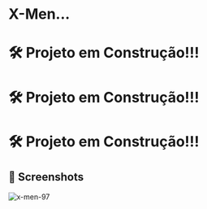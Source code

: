# X-Men...

# 🛠️  Projeto em Construção!!!
# 🛠️  Projeto em Construção!!!
# 🛠️  Projeto em Construção!!!
## 📌 Screenshots


![x-men-97](https://github.com/carllos-alberto/X-Men/assets/81397233/d7803664-9cf4-437d-8018-21e9ce44e0cb)
